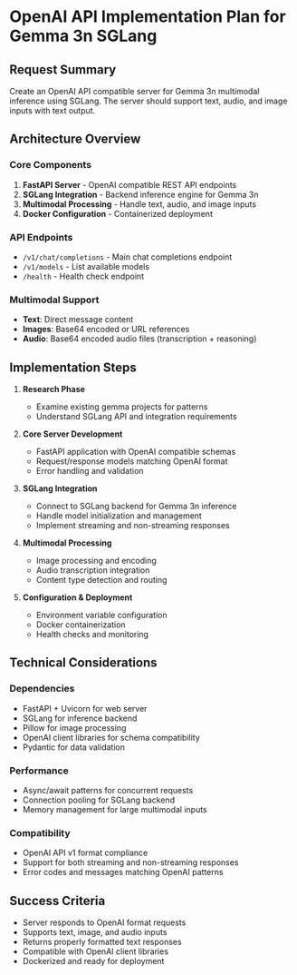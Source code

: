 # OpenAI API Implementation Plan for Gemma 3n SGLang

## Request Summary
Create an OpenAI API compatible server for Gemma 3n multimodal inference using SGLang. The server should support text, audio, and image inputs with text output.

## Architecture Overview

### Core Components
1. **FastAPI Server** - OpenAI compatible REST API endpoints
2. **SGLang Integration** - Backend inference engine for Gemma 3n
3. **Multimodal Processing** - Handle text, audio, and image inputs
4. **Docker Configuration** - Containerized deployment

### API Endpoints
- `/v1/chat/completions` - Main chat completions endpoint
- `/v1/models` - List available models
- `/health` - Health check endpoint

### Multimodal Support
- **Text**: Direct message content
- **Images**: Base64 encoded or URL references
- **Audio**: Base64 encoded audio files (transcription + reasoning)

## Implementation Steps

1. **Research Phase**
   - Examine existing gemma projects for patterns
   - Understand SGLang API and integration requirements

2. **Core Server Development**
   - FastAPI application with OpenAI compatible schemas
   - Request/response models matching OpenAI format
   - Error handling and validation

3. **SGLang Integration**
   - Connect to SGLang backend for Gemma 3n inference
   - Handle model initialization and management
   - Implement streaming and non-streaming responses

4. **Multimodal Processing**
   - Image processing and encoding
   - Audio transcription integration
   - Content type detection and routing

5. **Configuration & Deployment**
   - Environment variable configuration
   - Docker containerization
   - Health checks and monitoring

## Technical Considerations

### Dependencies
- FastAPI + Uvicorn for web server
- SGLang for inference backend
- Pillow for image processing
- OpenAI client libraries for schema compatibility
- Pydantic for data validation

### Performance
- Async/await patterns for concurrent requests
- Connection pooling for SGLang backend
- Memory management for large multimodal inputs

### Compatibility
- OpenAI API v1 format compliance
- Support for both streaming and non-streaming responses
- Error codes and messages matching OpenAI patterns

## Success Criteria
- Server responds to OpenAI format requests
- Supports text, image, and audio inputs
- Returns properly formatted text responses
- Compatible with OpenAI client libraries
- Dockerized and ready for deployment